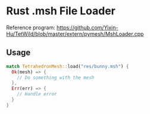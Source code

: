 # Rust .msh File Loader

Reference program: https://github.com/Yixin-Hu/TetWild/blob/master/extern/pymesh/MshLoader.cpp

## Usage

``` rust
match TetrahedronMesh::load("res/bunny.msh") {
  Ok(mesh) => {
    // Do something with the mesh
  },
  Err(err) => {
    // Handle error
  }
}
```